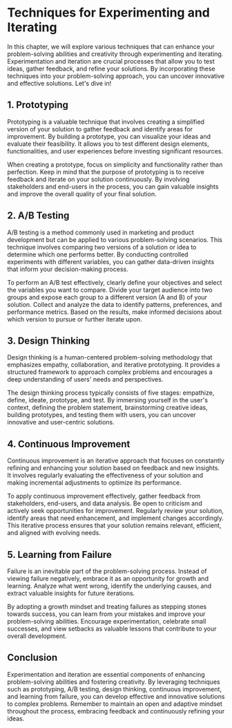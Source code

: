 # Techniques for Experimenting and Iterating

In this chapter, we will explore various techniques that can enhance your problem-solving abilities and creativity through experimenting and iterating. Experimentation and iteration are crucial processes that allow you to test ideas, gather feedback, and refine your solutions. By incorporating these techniques into your problem-solving approach, you can uncover innovative and effective solutions. Let's dive in!

## 1\. Prototyping

Prototyping is a valuable technique that involves creating a simplified version of your solution to gather feedback and identify areas for improvement. By building a prototype, you can visualize your ideas and evaluate their feasibility. It allows you to test different design elements, functionalities, and user experiences before investing significant resources.

When creating a prototype, focus on simplicity and functionality rather than perfection. Keep in mind that the purpose of prototyping is to receive feedback and iterate on your solution continuously. By involving stakeholders and end-users in the process, you can gain valuable insights and improve the overall quality of your final solution.

## 2\. A/B Testing

A/B testing is a method commonly used in marketing and product development but can be applied to various problem-solving scenarios. This technique involves comparing two versions of a solution or idea to determine which one performs better. By conducting controlled experiments with different variables, you can gather data-driven insights that inform your decision-making process.

To perform an A/B test effectively, clearly define your objectives and select the variables you want to compare. Divide your target audience into two groups and expose each group to a different version (A and B) of your solution. Collect and analyze the data to identify patterns, preferences, and performance metrics. Based on the results, make informed decisions about which version to pursue or further iterate upon.

## 3\. Design Thinking

Design thinking is a human-centered problem-solving methodology that emphasizes empathy, collaboration, and iterative prototyping. It provides a structured framework to approach complex problems and encourages a deep understanding of users' needs and perspectives.

The design thinking process typically consists of five stages: empathize, define, ideate, prototype, and test. By immersing yourself in the user's context, defining the problem statement, brainstorming creative ideas, building prototypes, and testing them with users, you can uncover innovative and user-centric solutions.

## 4\. Continuous Improvement

Continuous improvement is an iterative approach that focuses on constantly refining and enhancing your solution based on feedback and new insights. It involves regularly evaluating the effectiveness of your solution and making incremental adjustments to optimize its performance.

To apply continuous improvement effectively, gather feedback from stakeholders, end-users, and data analysis. Be open to criticism and actively seek opportunities for improvement. Regularly review your solution, identify areas that need enhancement, and implement changes accordingly. This iterative process ensures that your solution remains relevant, efficient, and aligned with evolving needs.

## 5\. Learning from Failure

Failure is an inevitable part of the problem-solving process. Instead of viewing failure negatively, embrace it as an opportunity for growth and learning. Analyze what went wrong, identify the underlying causes, and extract valuable insights for future iterations.

By adopting a growth mindset and treating failures as stepping stones towards success, you can learn from your mistakes and improve your problem-solving abilities. Encourage experimentation, celebrate small successes, and view setbacks as valuable lessons that contribute to your overall development.

## Conclusion

Experimentation and iteration are essential components of enhancing problem-solving abilities and fostering creativity. By leveraging techniques such as prototyping, A/B testing, design thinking, continuous improvement, and learning from failure, you can develop effective and innovative solutions to complex problems. Remember to maintain an open and adaptive mindset throughout the process, embracing feedback and continuously refining your ideas.
